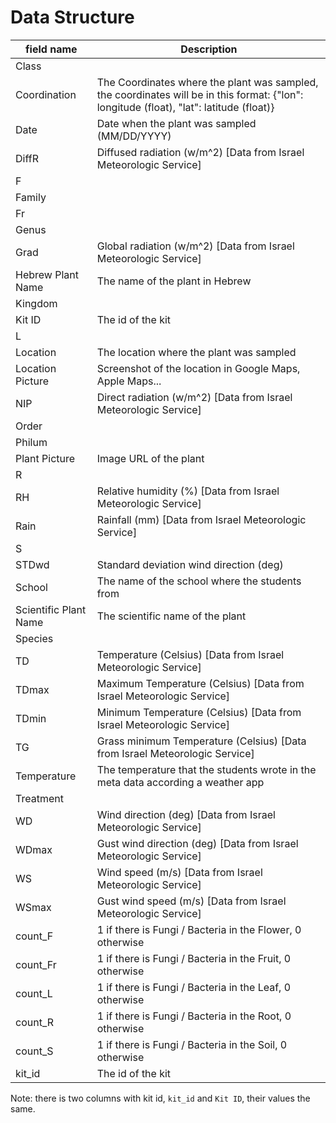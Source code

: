 # Data Structure

| field name            | Description                                                                                                                              |
|-----------------------|------------------------------------------------------------------------------------------------------------------------------------------|
| Class                 |                                                                                                                                          |
| Coordination          | The Coordinates where the plant was sampled, the coordinates will be in this format: {"lon": longitude (float), "lat": latitude (float)} |
| Date                  | Date when the plant was sampled (MM/DD/YYYY)                                                                                             |
| DiffR                 | Diffused radiation (w/m^2) [Data from Israel Meteorologic Service]                                                                       |
| F                     |                                                                                                                                          |
| Family                |                                                                                                                                          |
| Fr                    |                                                                                                                                          |
| Genus                 |                                                                                                                                          |
| Grad                  | Global radiation (w/m^2) [Data from Israel Meteorologic Service]                                                                         |
| Hebrew Plant Name     | The name of the plant in Hebrew                                                                                                          |
| Kingdom               |                                                                                                                                          |
| Kit ID                | The id of the kit                                                                                                                        |
| L                     |                                                                                                                                          |
| Location              | The location where the plant was sampled                                                                                                 |
| Location Picture      | Screenshot of the location in Google Maps, Apple Maps...                                                                                 |
| NIP                   | Direct radiation (w/m^2) [Data from Israel Meteorologic Service]                                                                         |
| Order                 |                                                                                                                                          |
| Philum                |                                                                                                                                          |
| Plant Picture         | Image URL of the plant                                                                                                                   |
| R                     |                                                                                                                                          |
| RH                    | Relative humidity (%) [Data from Israel Meteorologic Service]                                                                            |
| Rain                  | Rainfall (mm) [Data from Israel Meteorologic Service]                                                                                    |
| S                     |                                                                                                                                          |
| STDwd                 | Standard deviation wind direction (deg)                                                                                                  |
| School                | The name of the school where the students from                                                                                           |
| Scientific Plant Name | The scientific name of the plant                                                                                                         |
| Species               |                                                                                                                                          |
| TD                    | Temperature (Celsius) [Data from Israel Meteorologic Service]                                                                            |
| TDmax                 | Maximum Temperature (Celsius) [Data from Israel Meteorologic Service]                                                                    |
| TDmin                 | Minimum Temperature (Celsius) [Data from Israel Meteorologic Service]                                                                    |
| TG                    | Grass minimum Temperature (Celsius) [Data from Israel Meteorologic Service]                                                              |
| Temperature           | The temperature that the students wrote in the meta data according a weather app                                                         |
| Treatment             |                                                                                                                                          |
| WD                    | Wind direction (deg) [Data from Israel Meteorologic Service]                                                                             |
| WDmax                 | Gust wind direction (deg) [Data from Israel Meteorologic Service]                                                                        |
| WS                    | Wind speed (m/s) [Data from Israel Meteorologic Service]                                                                                 |
| WSmax                 | Gust wind speed (m/s) [Data from Israel Meteorologic Service]                                                                            |
| count_F               | 1 if there is Fungi / Bacteria in the Flower, 0 otherwise                                                                                |
| count_Fr              | 1 if there is Fungi / Bacteria in the Fruit, 0 otherwise                                                                                 |
| count_L               | 1 if there is Fungi / Bacteria in the Leaf, 0 otherwise                                                                                  |
| count_R               | 1 if there is Fungi / Bacteria in the Root, 0 otherwise                                                                                  |
| count_S               | 1 if there is Fungi / Bacteria in the Soil, 0 otherwise                                                                                  |
| kit_id                | The id of the kit                                                                                                                        |

Note: there is two columns with kit id, `kit_id` and `Kit ID`, their values the same.